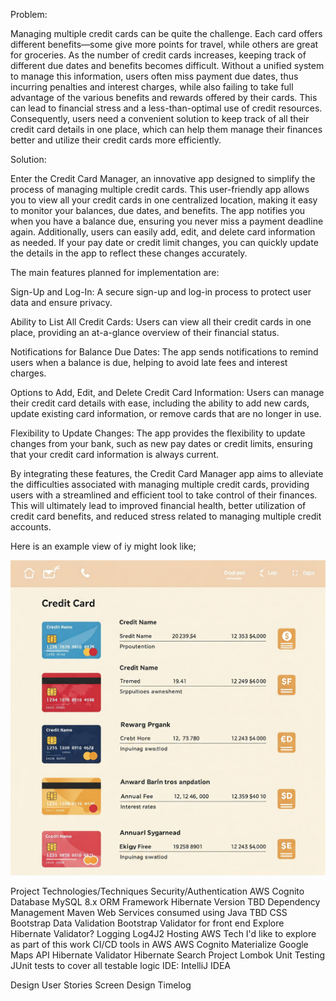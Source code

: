 Problem:

Managing multiple credit cards can be quite the challenge. Each card offers different benefits—some give more points for travel, while others are great for groceries. As the number of credit cards increases, keeping track of different due dates and benefits becomes difficult. Without a unified system to manage this information, users often miss payment due dates, thus incurring penalties and interest charges, while also failing to take full advantage of the various benefits and rewards offered by their cards. This can lead to financial stress and a less-than-optimal use of credit resources. Consequently, users need a convenient solution to keep track of all their credit card details in one place, which can help them manage their finances better and utilize their credit cards more efficiently.

Solution:

Enter the Credit Card Manager, an innovative app designed to simplify the process of managing multiple credit cards. This user-friendly app allows you to view all your credit cards in one centralized location, making it easy to monitor your balances, due dates, and benefits. The app notifies you when you have a balance due, ensuring you never miss a payment deadline again. Additionally, users can easily add, edit, and delete card information as needed. If your pay date or credit limit changes, you can quickly update the details in the app to reflect these changes accurately.

The main features planned for implementation are:

Sign-Up and Log-In: A secure sign-up and log-in process to protect user data and ensure privacy.

Ability to List All Credit Cards: Users can view all their credit cards in one place, providing an at-a-glance overview of their financial status.

Notifications for Balance Due Dates: The app sends notifications to remind users when a balance is due, helping to avoid late fees and interest charges.

Options to Add, Edit, and Delete Credit Card Information: Users can manage their credit card details with ease, including the ability to add new cards, update existing card information, or remove cards that are no longer in use.

Flexibility to Update Changes: The app provides the flexibility to update changes from your bank, such as new pay dates or credit limits, ensuring that your credit card information is always current.

By integrating these features, the Credit Card Manager app aims to alleviate the difficulties associated with managing multiple credit cards, providing users with a streamlined and efficient tool to take control of their finances. This will ultimately lead to improved financial health, better utilization of credit card benefits, and reduced stress related to managing multiple credit accounts.

Here is an example view of iy might look like;

![alt text](<model image for indie project.jpeg>)

Project Technologies/Techniques
Security/Authentication
AWS Cognito
Database
MySQL 8.x
ORM Framework
Hibernate Version TBD
Dependency Management
Maven
Web Services consumed using Java
TBD
CSS
Bootstrap
Data Validation
Bootstrap Validator for front end
Explore Hibernate Validator?
Logging
Log4J2
Hosting
AWS
Tech I'd like to explore as part of this work
CI/CD tools in AWS
AWS Cognito
Materialize
Google Maps API
Hibernate Validator
Hibernate Search
Project Lombok
Unit Testing
JUnit tests to cover all testable logic
IDE: IntelliJ IDEA

Design
User Stories
Screen Design
Timelog